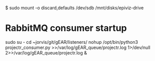 $ sudo mount -o discard,defaults /dev/sdb /mnt/disks/epiviz-drive

# RabbitMQ consumer startup
sudo su -
cd ~jorvis/git/gEAR/listeners/
nohup /opt/bin/python3 projectr_consumer.py >>/var/log/gEAR_queue/projectr.log 1>/dev/null 2>>/var/log/gEAR_queue/projectr.log &
